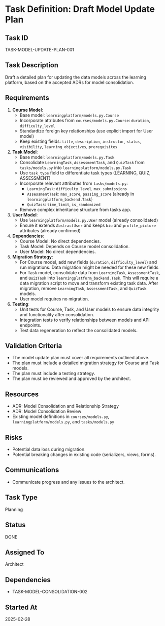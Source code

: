 # Task Definition: Draft Model Update Plan

## Task ID
TASK-MODEL-UPDATE-PLAN-001

## Task Description
Draft a detailed plan for updating the data models across the learning platform, based on the accepted ADRs for model consolidation.

## Requirements
1.  **Course Model**:
    *   Base model: `learningplatform/models.py.Course`
    *   Incorporate attributes from `courses/models.py.Course`: `duration`, `difficulty_level`
    *   Standardize foreign key relationships (use explicit import for User model)
    *   Keep existing fields: `title`, `description`, `instructor`, `status`, `visibility`, `learning_objectives`, `prerequisites`
2.  **Task Model**:
    *   Base model: `learningplatform/models.py.Task`
    *   Consolidate `LearningTask`, `AssessmentTask`, and `QuizTask` from `tasks/models.py` into `learningplatform/models.py.Task`
    *   Use `task_type` field to differentiate task types (LEARNING, QUIZ, ASSESSMENT)
    *   Incorporate relevant attributes from `tasks/models.py`:
        *   `LearningTask`: `difficulty_level`, `max_submissions`
        *   `AssessmentTask`: `max_score`, `passing_score` (already in `learningplatform_backend.Task`)
        *   `QuizTask`: `time_limit`, `is_randomized`
    *   Remove complex inheritance structure from tasks app.
3.  **User Model**:
    *   Use `learningplatform/models.py.User` model (already consolidated)
    *   Ensure it extends `AbstractUser` and keeps `bio` and `profile_picture` attributes (already confirmed)
4.  **Dependencies**:
    *   Course Model: No direct dependencies.
    *   Task Model: Depends on Course model consolidation.
    *   User Model: No direct dependencies.
5.  **Migration Strategy**:
    *   For Course model, add new fields (`duration`, `difficulty_level`) and run migrations. Data migration might be needed for these new fields.
    *   For Task model, consolidate data from `LearningTask`, `AssessmentTask`, and `QuizTask` into `learningplatform_backend.Task`. This will require a data migration script to move and transform existing task data. After migration, remove `LearningTask`, `AssessmentTask`, and `QuizTask` models.
    *   User model requires no migration.
6.  **Testing**:
    *   Unit tests for Course, Task, and User models to ensure data integrity and functionality after consolidation.
    *   Integration tests to verify relationships between models and API endpoints.
    *   Test data regeneration to reflect the consolidated models.

## Validation Criteria
*   The model update plan must cover all requirements outlined above.
*   The plan must include a detailed migration strategy for Course and Task models.
*   The plan must include a testing strategy.
*   The plan must be reviewed and approved by the architect.

## Resources
*   ADR: Model Consolidation and Relationship Strategy
*   ADR: Model Consolidation Review
*   Existing model definitions in `courses/models.py`, `learningplatform/models.py`, and `tasks/models.py`

## Risks
*   Potential data loss during migration.
*   Potential breaking changes in existing code (serializers, views, forms).

## Communications
*   Communicate progress and any issues to the architect.

## Task Type
Planning

## Status
DONE

## Assigned To
Architect

## Dependencies
*   TASK-MODEL-CONSOLIDATION-002

## Started At
2025-02-28
